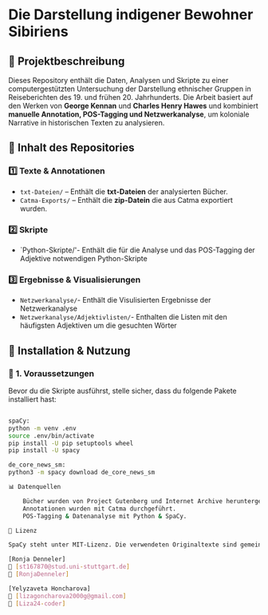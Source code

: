# **Die Darstellung indigener Bewohner Sibiriens**  

## 📖 **Projektbeschreibung**  
Dieses Repository enthält die Daten, Analysen und Skripte zu einer computergestützten Untersuchung der Darstellung ethnischer Gruppen in Reiseberichten des 19. und frühen 20. Jahrhunderts. Die Arbeit basiert auf den Werken von **George Kennan** und **Charles Henry Hawes** und kombiniert **manuelle Annotation, POS-Tagging und Netzwerkanalyse**, um koloniale Narrative in historischen Texten zu analysieren.  

## 📂 **Inhalt des Repositories**  
### 1️⃣ **Texte & Annotationen**    
  - `txt-Dateien/` – Enthält die **txt-Dateien** der analysierten Bücher.
  - `Catma-Exports/` – Enthält die **zip-Datein** die aus Catma exportiert wurden.
### 2️⃣ **Skripte** 
  - `Python-Skripte/'- Enthält die für die Analyse und das POS-Tagging der Adjektive notwendigen Python-Skripte
### 3️⃣ **Ergebnisse & Visualisierungen**   
  - `Netzwerkanalyse/`- Enthält die Visulisierten Ergebnisse der Netzwerkanalyse 
  - `Netzwerkanalyse/Adjektivlisten/`- Enthalten die Listen mit den häufigsten Adjektiven um die gesuchten Wörter
 
## 🚀 **Installation & Nutzung**  
### 🔧 **1. Voraussetzungen**  
Bevor du die Skripte ausführst, stelle sicher, dass du folgende Pakete installiert hast:  

```bash

spaCy:
python -m venv .env
source .env/bin/activate
pip install -U pip setuptools wheel
pip install -U spacy

de_core_news_sm:
python3 -m spacy download de_core_news_sm

📊 Datenquellen

    Bücher wurden von Project Gutenberg und Internet Archive heruntergeladen.
    Annotationen wurden mit Catma durchgeführt.
    POS-Tagging & Datenanalyse mit Python & SpaCy.

📝 Lizenz

SpaCy steht unter MIT-Lizenz. Die verwendeten Originaltexte sind gemeinfrei.

[Ronja Denneler]
📧 [st167870@stud.uni-stuttgart.de]
🔗 [RonjaDenneler]

[Yelyzaveta Honcharova]
📧 [lizagoncharova2000g@gmail.com]
🔗 [Liza24-coder]
